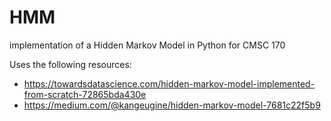 # HMM

implementation of a Hidden Markov Model in Python for CMSC 170


Uses the following resources:
- https://towardsdatascience.com/hidden-markov-model-implemented-from-scratch-72865bda430e
- https://medium.com/@kangeugine/hidden-markov-model-7681c22f5b9
